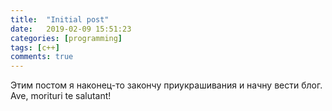 ```yaml
---
title:  "Initial post"
date:   2019-02-09 15:51:23
categories: [programming]
tags: [c++]
comments: true
---
```

Этим постом я наконец-то закончу приукрашивания и начну вести блог.  
Ave, morituri te salutant!
